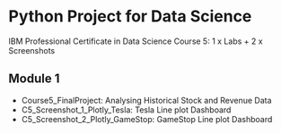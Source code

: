 # Python Project for Data Science
IBM Professional Certificate in Data Science Course 5: 1 x Labs + 2 x Screenshots
## Module 1
* Course5_FinalProject: Analysing Historical Stock and Revenue Data
* C5_Screenshot_1_Plotly_Tesla: Tesla Line plot Dashboard
* C5_Screenshot_2_Plotly_GameStop: GameStop Line plot Dashboard
